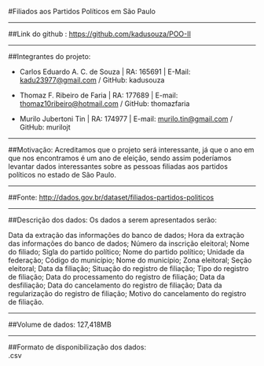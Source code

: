 #Filiados aos Partidos Políticos em São Paulo

---------------------------------------------------------------------------------

##Link do github : 
https://github.com/kadusouza/POO-II

---------------------------------------------------------------------------------

##Integrantes do projeto:
- Carlos Eduardo A. C. de Souza   | RA: 165691 | E-Mail: kadu23977@gmail.com          / GitHub: kadusouza

- Thomaz F. Ribeiro de Faria      | RA: 177689 | E-mail: thomaz10ribeiro@hotmail.com / GitHub: thomazfaria

- Murilo Jubertoni Tin 	          | RA: 174977 | E-mail: murilo.tin@gmail.com       / GitHub: murilojt

---------------------------------------------------------------------------------

##Motivação: 
Acreditamos que o projeto será interessante, já que o ano em que nos encontramos é um ano de eleição, sendo assim poderíamos levantar dados interessantes sobre as pessoas filiadas aos partidos políticos no estado de São Paulo.

---------------------------------------------------------------------------------

##Fonte:
http://dados.gov.br/dataset/filiados-partidos-politicos

---------------------------------------------------------------------------------

##Descrição dos dados: Os dados a serem apresentados serão: 

Data da extração das informações do banco de dados;
Hora da extração das informações do banco de dados;
Número da inscrição eleitoral;
Nome do filiado;
Sigla do partido político;
Nome do partido político;
Unidade da federação;
Código do município;
Nome do município;
Zona eleitoral;
Seção eleitoral;
Data da filiação;
Situação do registro de filiação;
Tipo do registro de filiação;
Data do processamento do registro de filiação;
Data da desfiliação;
Data do cancelamento do registro de filiação;
Data da regularização do registro de filiação;
Motivo do cancelamento do registro de filiação.

---------------------------------------------------------------------------------
##Volume de dados:
127,418MB

---------------------------------------------------------------------------------

##Formato de disponibilização dos dados:  
.csv

